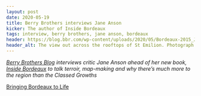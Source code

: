 ```yaml
---
layout: post
date: 2020-05-19
title: Berry Brothers interviews Jane Anson
kicker: The author of Inside Bordeaux
tags: interview, berry brothers, jane anson, bordeaux
header: https://blog.bbr.com/wp-content/uploads/2020/05/Bordeaux-2015_Jason-Lowe_St-Emilion_03.jpg
header_alt: The view out across the rooftops of St Emilion. Photograph: Jason Lowe
---
```


_[Berry Brothers Blog](https://blog.bbr.com) interviews critic Jane Anson ahead of her new book, [Inside Bordeaux](https://www.bbr.com/bbr-press/inside-bordeaux) to talk terroir, map-making and why there’s much more to the region than the Classed Growths_

[Bringing Bordeaux to Life](https://blog.bbr.com/2020/05/19/bringing-bordeaux-to-life/)
